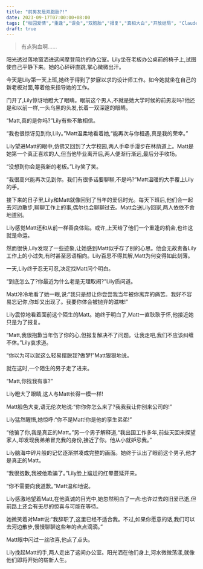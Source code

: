 ```yaml
---
title: "前男友是双胞胎?!"
date: 2023-09-17T07:00:00+08:00
tags: ["校园爱情","重逢","误会","双胞胎","报复","真相大白","开放结局", "Claude"]
draft: true
---
```


> 有点狗血啊……

阳光透过落地窗洒进这间摩登简约的办公室。Lily坐在老板办公桌前的椅子上,试图使自己平静下来。她的心砰砰直跳,掌心微微出汗。

今天是Lily第一天上班,她终于得到了梦寐以求的设计师工作。如今她就坐在自己的新老板对面,等着他来指导她的工作。

门开了,Lily惊讶地瞪大了眼睛。眼前这个男人,不就是她大学时候的前男友吗?他还是和以前一样,一头乌黑的头发,长着一双深邃的眼睛。

“Matt,真的是你吗?”Lily有些不敢相信。

“我也很惊讶见到你,Lily。”Matt温柔地看着她,“能再次与你相遇,真是我的荣幸。”

Lily望进Matt的眼中,仿佛又回到了大学校园,两人手牵手漫步在林荫道上。Matt是她第一个真正喜欢的人,但当他毕业离开后,两人便渐行渐远,最后分手收场。

“没想到你会是我新的老板。”Lily笑了笑。

“我很高兴能再次见到你。我们有很多话要聊聊,不是吗?”Matt温暖的大手覆上Lily的手。

接下来的日子里,Lily和Matt就像回到了当年的爱侣时光。每天下班后,他们会一起去河边散步,聊聊工作上的事,偶尔也会聊聊过去。Matt会送Lily回家,两人依依不舍地道别。

Lily感觉Matt还和从前一样善良体贴。或许,上天给了他们一个重逢的机会,也许这就是命运。

然而很快,Lily发现了一些迹象,让她感到Matt似乎存了别的心思。他会无故责备Lily工作上的小过失,有时甚至恶语相向。Lily百思不得其解,Matt为何变得如此刻薄。

一天,Lily终于忍无可忍,决定找Matt问个明白。

“到底怎么了?你最近为什么老是无理取闹?”Lily质问道。

Matt冷冷地看了她一眼,说:“我只是想让你尝尝我当年被你离弃的痛苦。我好不容易忘记你,你却又出现了。我要你体会被抛弃的滋味!”

Lily震惊地看着面前这个陌生的Matt。她终于明白了,Matt一直耿耿于怀,他接近她只是为了报复。

“Matt,我很抱歉当年伤了你的心,但报复解决不了问题。让我走吧,我们不应该纠缠不休。”Lily哀求道。

“你以为可以就这么轻易摆脱我?做梦!”Matt狠狠地说。

就在这时,一个陌生的男子走了进来。

“Matt,你找我有事?”

Lily瞪大了眼睛,这人与Matt长得一模一样!

Matt脸色大变,语无伦次地说:“你你你怎么来了?我我我让你别来公司的!”

Lily猛然醒悟,她惊呼:“你不是Matt!你是他的孪生弟弟!”

“他骗了你,我是真正的Matt。”另一个男子解释道,“我出国工作多年,前些天回来探望家人,却发现我弟弟冒充我的身份,接近了你。他从小就妒忌我。”

Lily脑海中碎片般的记忆逐渐拼凑成完整的画面。她终于认出了眼前这个男子,他才是真正的Matt。

“我很抱歉,我被他欺骗了。”Lily脸上尴尬的红晕蔓延开来。

“你不需要向我道歉。”Matt温和地说。

Lily感激地望着Matt,在他真诚的目光中,她忽然明白了一点:也许过去的旧爱已逝,但前路上还会有无尽的惊喜与可能在等待。

她微笑着对Matt说:“我辞职了,这里已经不适合我。不过,如果你愿意的话,我们可以去河边散步,慢慢聊聊这些年的点点滴滴。”

Matt眼中闪过一丝欣喜,他点了点头。

Lily挽起Matt的手,两人走出了这间办公室。阳光洒在他们身上,河水微微荡漾,就像他们即将开始的崭新人生。